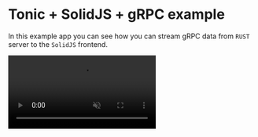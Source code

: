 # Tonic + SolidJS + gRPC example

In this example app you can see how you can stream gRPC data from `RUST` server to the `SolidJS` frontend.

<video autoplay loop muted playsinline>
  <source src="https://github.com/slavskrit/totoronic/raw/master/video.webm" type="video/webm">
  <source src="https://github.com/slavskrit/totoronic/raw/master/video.mp4" type="video/mp4">
</video>